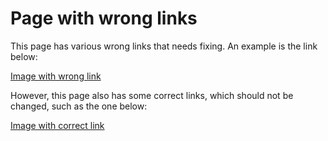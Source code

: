 # Page with wrong links

This page has various wrong links that needs fixing. An example is the link below:

[Image with wrong link](./threefold_supernode.jpg)

However, this page also has some correct links, which should not be changed, such as the one below:

[Image with correct link](./img/threefold_supernode.jpg)
